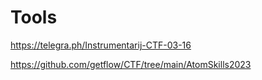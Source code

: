# Tools
https://telegra.ph/Instrumentarij-CTF-03-16

https://github.com/getflow/CTF/tree/main/AtomSkills2023
